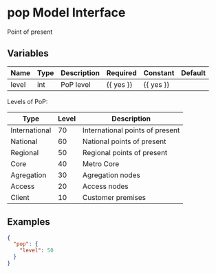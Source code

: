 # pop Model Interface

Point of present

## Variables

| Name  | Type | Description | Required  | Constant  | Default |
| ----- | ---- | ----------- | --------- | --------- | ------- |
| level | int  | PoP level   | {{ yes }} | {{ yes }} |         |

Levels of PoP:

| Type          | Level | Description                     |
| ------------- | ----- | ------------------------------- |
| International | 70    | International points of present |
| National      | 60    | National points of present      |
| Regional      | 50    | Regional points of present      |
| Core          | 40    | Metro Core                      |
| Agregation    | 30    | Agregation nodes                |
| Access        | 20    | Access nodes                    |
| Client        | 10    | Customer premises               |

## Examples

```json
{
  "pop": {
    "level": 50
  }
}
```
